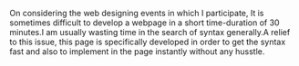 On considering the web designing events in which I participate, It is sometimes difficult to develop a webpage in a short time-duration
of 30 minutes.I am usually wasting time in the search of syntax generally.A relief to this issue, this page is specifically developed
in order to get the syntax fast and also to implement in the page instantly without any husstle.
